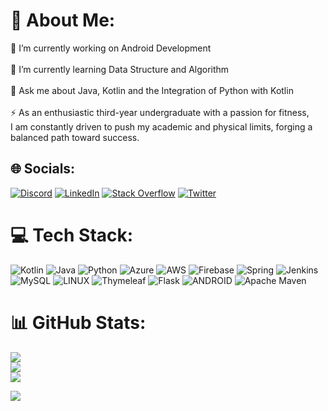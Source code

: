 # 💫 About Me:
🔭 I’m currently working on Android Development <br><br>🌱 I’m currently learning Data Structure and Algorithm <br><br>💬 Ask me about Java, Kotlin and the Integration of Python with Kotlin <br><br>⚡ As an enthusiastic third-year undergraduate with a passion for fitness,<br>   I am constantly driven to push my academic and physical limits, forging a balanced path toward success.


## 🌐 Socials:
[![Discord](https://img.shields.io/badge/Discord-%237289DA.svg?logo=discord&logoColor=white)](https://discord.gg/parihar__#7438) [![LinkedIn](https://img.shields.io/badge/LinkedIn-%230077B5.svg?logo=linkedin&logoColor=white)](https://linkedin.com/in/https://www.linkedin.com/in/aditya-parihar-296358220/) [![Stack Overflow](https://img.shields.io/badge/-Stackoverflow-FE7A16?logo=stack-overflow&logoColor=white)](https://stackoverflow.com/users/https://stackoverflow.com/users/16962469/aditya-parihar) [![Twitter](https://img.shields.io/badge/Twitter-%231DA1F2.svg?logo=Twitter&logoColor=white)](https://twitter.com/https://twitter.com/__parihar__) 

# 💻 Tech Stack:
![Kotlin](https://img.shields.io/badge/kotlin-%230095D5.svg?style=for-the-badge&logo=kotlin&logoColor=white) ![Java](https://img.shields.io/badge/java-%23ED8B00.svg?style=for-the-badge&logo=java&logoColor=white) ![Python](https://img.shields.io/badge/python-3670A0?style=for-the-badge&logo=python&logoColor=ffdd54) ![Azure](https://img.shields.io/badge/azure-%230072C6.svg?style=for-the-badge&logo=azure-devops&logoColor=white) ![AWS](https://img.shields.io/badge/AWS-%23FF9900.svg?style=for-the-badge&logo=amazon-aws&logoColor=white) ![Firebase](https://img.shields.io/badge/firebase-%23039BE5.svg?style=for-the-badge&logo=firebase) ![Spring](https://img.shields.io/badge/spring-%236DB33F.svg?style=for-the-badge&logo=spring&logoColor=white) ![Jenkins](https://img.shields.io/badge/jenkins-%232C5263.svg?style=for-the-badge&logo=jenkins&logoColor=white) ![MySQL](https://img.shields.io/badge/mysql-%2300f.svg?style=for-the-badge&logo=mysql&logoColor=white) ![LINUX](https://img.shields.io/badge/Linux-FCC624?style=for-the-badge&logo=linux&logoColor=black) ![Thymeleaf](https://img.shields.io/badge/Thymeleaf-%23005C0F.svg?style=for-the-badge&logo=Thymeleaf&logoColor=white) ![Flask](https://img.shields.io/badge/flask-%23000.svg?style=for-the-badge&logo=flask&logoColor=white) ![ANDROID](https://img.shields.io/badge/android-%2320232a.svg?style=for-the-badge&logo=android&logoColor=%a4c639) ![Apache Maven](https://img.shields.io/badge/Apache%20Maven-C71A36?style=for-the-badge&logo=Apache%20Maven&logoColor=white)
# 📊 GitHub Stats:
![](https://github-readme-stats.vercel.app/api?username=PariharAditya&theme=dark&hide_border=false&include_all_commits=true&count_private=true)<br/>
![](https://github-readme-streak-stats.herokuapp.com/?user=PariharAditya&theme=dark&hide_border=false)<br/>
![](https://github-readme-stats.vercel.app/api/top-langs/username=PariharAditya&theme=dark&hide_border=false&include_all_commits=true&count_private=true&layout=compact)<br/>

[![](https://visitcount.itsvg.in/api?id=PariharAditya&icon=0&color=0)](https://visitcount.itsvg.in)
